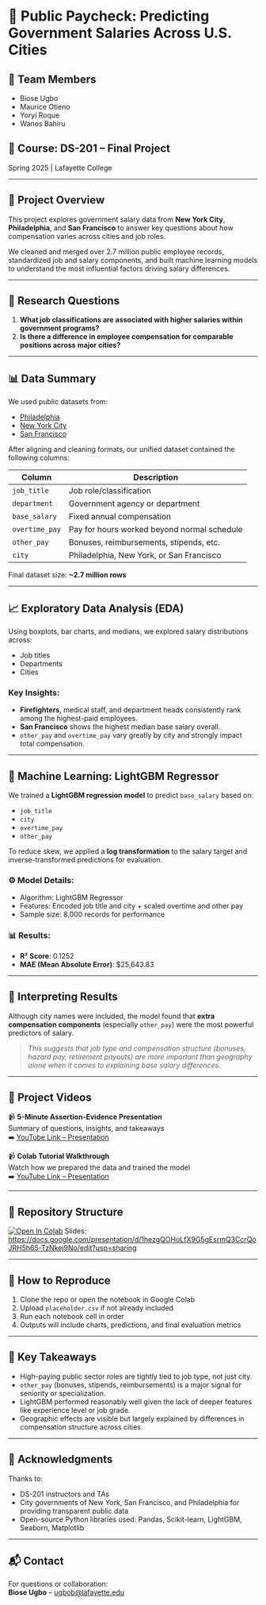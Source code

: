 # 💼 Public Paycheck: Predicting Government Salaries Across U.S. Cities

## 👥 Team Members
- Biose Ugbo  
- Maurice Otieno  
- Yoryi Roque  
- Wanos Bahiru

## 📘 Course: DS-201 – Final Project  
Spring 2025 | Lafayette College

---

## 🧠 Project Overview

This project explores government salary data from **New York City**, **Philadelphia**, and **San Francisco** to answer key questions about how compensation varies across cities and job roles.

We cleaned and merged over 2.7 million public employee records, standardized job and salary components, and built machine learning models to understand the most influential factors driving salary differences.

---

## 🎯 Research Questions

1. **What job classifications are associated with higher salaries within government programs?**
2. **Is there a difference in employee compensation for comparable positions across major cities?**

---

## 📊 Data Summary

We used public datasets from:
- [Philadelphia](https://catalog.data.gov/dataset/city-employee-earnings)
- [New York City](https://catalog.data.gov/dataset/citywide-payroll-data-fiscal-year)
- [San Francisco](https://catalog.data.gov/dataset/employee-compensation)

After aligning and cleaning formats, our unified dataset contained the following columns:

| Column         | Description |
|----------------|-------------|
| `job_title`    | Job role/classification |
| `department`   | Government agency or department |
| `base_salary`  | Fixed annual compensation |
| `overtime_pay` | Pay for hours worked beyond normal schedule |
| `other_pay`    | Bonuses, reimbursements, stipends, etc. |
| `city`         | Philadelphia, New York, or San Francisco |

Final dataset size: **~2.7 million rows**

---

## 📈 Exploratory Data Analysis (EDA)

Using boxplots, bar charts, and medians, we explored salary distributions across:

- Job titles
- Departments
- Cities

### Key Insights:
- **Firefighters**, medical staff, and department heads consistently rank among the highest-paid employees.
- **San Francisco** shows the highest median base salary overall.
- `other_pay` and `overtime_pay` vary greatly by city and strongly impact total compensation.

---

## 🤖 Machine Learning: LightGBM Regressor

We trained a **LightGBM regression model** to predict `base_salary` based on:

- `job_title`
- `city`
- `overtime_pay`
- `other_pay`

To reduce skew, we applied a **log transformation** to the salary target and inverse-transformed predictions for evaluation.

### ⚙️ Model Details:
- Algorithm: LightGBM Regressor
- Features: Encoded job title and city + scaled overtime and other pay
- Sample size: 8,000 records for performance

### 📊 Results:
- **R² Score**: 0.1252
- **MAE (Mean Absolute Error)**: $25,643.83

---

## 🧠 Interpreting Results

Although city names were included, the model found that **extra compensation components** (especially `other_pay`) were the most powerful predictors of salary.

> *This suggests that job type and compensation structure (bonuses, hazard pay, retirement payouts) are more important than geography alone when it comes to explaining base salary differences.*

---

## 🎥 Project Videos

📹 **5-Minute Assertion-Evidence Presentation**  
Summary of questions, insights, and takeaways  
➡️ [YouTube Link – Presentation](https://youtube/95L-Ps0Roj4)

📹 **Colab Tutorial Walkthrough**  
Watch how we prepared the data and trained the model  
➡️ [YouTube Link – Presentation](https://your-presentation-link.com)

---

## 📁 Repository Structure




[![Open In Colab](https://colab.research.google.com/assets/colab-badge.svg)](https://colab.research.google.com/drive/159OHt7bwRdVXZFmCjwO2d_RVej248dP9)
Slides: https://docs.google.com/presentation/d/1hezgQOHoLfX9G5gEsrmQ3CcrQoJRH5h65-TzNkej9No/edit?usp=sharing


---

## 🚀 How to Reproduce

1. Clone the repo or open the notebook in Google Colab  
2. Upload `placeholder.csv` if not already included  
3. Run each notebook cell in order  
4. Outputs will include charts, predictions, and final evaluation metrics

---

## 📌 Key Takeaways

- High-paying public sector roles are tightly tied to job type, not just city.
- `other_pay` (bonuses, stipends, reimbursements) is a major signal for seniority or specialization.
- LightGBM performed reasonably well given the lack of deeper features like experience level or job grade.
- Geographic effects are visible but largely explained by differences in compensation structure across cities.

---

## 🙌 Acknowledgments

Thanks to:
- DS-201 instructors and TAs  
- City governments of New York, San Francisco, and Philadelphia for providing transparent public data  
- Open-source Python libraries used: Pandas, Scikit-learn, LightGBM, Seaborn, Matplotlib

---

## 📬 Contact

For questions or collaboration:  
**Biose Ugbo** – ugbob@lafayette.edu



